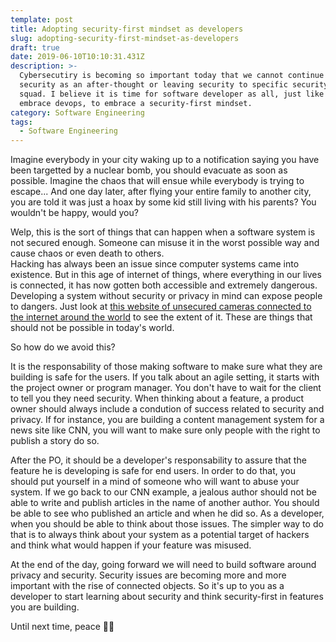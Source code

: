 ```yaml
---
template: post
title: Adopting security-first mindset as developers
slug: adopting-security-first-mindset-as-developers
draft: true
date: 2019-06-10T10:10:31.431Z
description: >-
  Cybersecutiry is becoming so important today that we cannot continue to put
  security as an after-thought or leaving security to specific security team or
  squad. I believe it is time for software developer as all, just like we
  embrace devops, to embrace a security-first mindset. 
category: Software Engineering
tags:
  - Software Engineering
---
```

Imagine everybody in your city waking up to a notification saying you have been targetted by a nuclear bomb, you should evacuate as soon as possible. Imagine the chaos that will ensue while everybody is trying to escape... And one day later, after flying your entire family to another city, you are told it was just a hoax by some kid still living with his parents? You wouldn't be happy, would you?

Welp, this is the sort of things that can happen when a software system is not secured enough. Someone can misuse it in the worst possible way and cause chaos or even death to others.\
Hacking has always been an issue since computer systems came into existence. But in this age of internet of things, where everything in our lives is connected, it has now gotten both accessible and extremely dangerous. Developing a system without security or privacy in mind can expose people to dangers. Just look at [this website of unsecured cameras connected to the internet around the world](https://www.insecam.org/en/bycountry/CA/) to see the extent of it. These are things that should not be possible in today's world.

So how do we avoid this?

It is the responsability of those making software to make sure what they are building is safe for the users. If you talk about an agile setting, it starts with the project owner or program manager. You don't have to wait for the client to tell you they need security. When thinking about a feature, a product owner should always include a condution of success related to security and privacy.
If for instance, you are building a content management system for a news site like CNN, you will want to make sure only people with the right to publish a story do so.

After the PO, it should be a developer's responsability to assure that the feature he is developing is safe for end users. In order to do that, you should put yourself in a mind of someone who will want to abuse your system. If we go back to our CNN example, a jealous author should not be able to write and publish articles in the name of another author. You should be able to see who published an article and when he did so. As a developer, when you should be able to think about those issues. The simpler way to do that is to always think about your system as a potential target of hackers and think what would happen if your feature was misused.

At the end of the day, going forward we will need to build software around privacy and security. Security issues are becoming more and more important with the rise of connected objects. So it's up to you as a developer to start learning about security and think security-first in features you are building.

Until next time, peace ✌🏾
